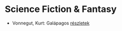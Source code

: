 # Science Fiction & Fantasy

- Vonnegut, Kurt: Galápagos [részletek](../_details/Vonnegut%2C%20Kurt.md#id_1619)
